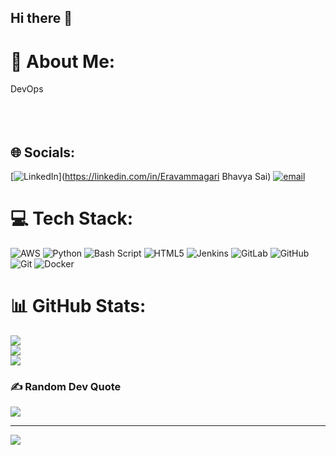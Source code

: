 ## Hi there 👋
# 💫 About Me:
DevOps<br><br><br><br>


## 🌐 Socials:
[![LinkedIn](https://img.shields.io/badge/LinkedIn-%230077B5.svg?logo=linkedin&logoColor=white)](https://linkedin.com/in/Eravammagari Bhavya Sai) [![email](https://img.shields.io/badge/Email-D14836?logo=gmail&logoColor=white)](mailto:bhavyasaie04@gmail.com) 

# 💻 Tech Stack:
![AWS](https://img.shields.io/badge/AWS-%23FF9900.svg?style=for-the-badge&logo=amazon-aws&logoColor=white) ![Python](https://img.shields.io/badge/python-3670A0?style=for-the-badge&logo=python&logoColor=ffdd54) ![Bash Script](https://img.shields.io/badge/bash_script-%23121011.svg?style=for-the-badge&logo=gnu-bash&logoColor=white) ![HTML5](https://img.shields.io/badge/html5-%23E34F26.svg?style=for-the-badge&logo=html5&logoColor=white) ![Jenkins](https://img.shields.io/badge/jenkins-%232C5263.svg?style=for-the-badge&logo=jenkins&logoColor=white) ![GitLab](https://img.shields.io/badge/gitlab-%23181717.svg?style=for-the-badge&logo=gitlab&logoColor=white) ![GitHub](https://img.shields.io/badge/github-%23121011.svg?style=for-the-badge&logo=github&logoColor=white) ![Git](https://img.shields.io/badge/git-%23F05033.svg?style=for-the-badge&logo=git&logoColor=white) ![Docker](https://img.shields.io/badge/docker-%230db7ed.svg?style=for-the-badge&logo=docker&logoColor=white)
# 📊 GitHub Stats:
![](https://github-readme-stats.vercel.app/api?username=2004-Bhavyasaireddy&theme=dark&hide_border=false&include_all_commits=false&count_private=false)<br/>
![](https://nirzak-streak-stats.vercel.app/?user=2004-Bhavyasaireddy&theme=dark&hide_border=false)<br/>
![](https://github-readme-stats.vercel.app/api/top-langs/?username=2004-Bhavyasaireddy&theme=dark&hide_border=false&include_all_commits=false&count_private=false&layout=compact)

### ✍️ Random Dev Quote
![](https://quotes-github-readme.vercel.app/api?type=horizontal&theme=radical)

---
[![](https://visitcount.itsvg.in/api?id=2004-Bhavyasaireddy&icon=0&color=0)](https://visitcount.itsvg.in)

<!-- Proudly created with GPRM ( https://gprm.itsvg.in ) -->
